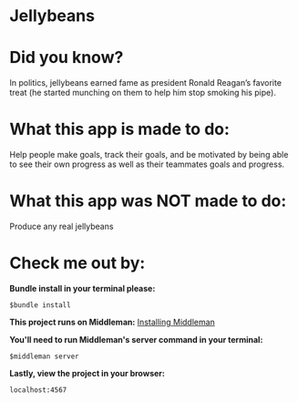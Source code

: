 Jellybeans
==========

<h1>Did you know?</h1>

<p>In politics, jellybeans earned fame as president Ronald Reagan’s favorite treat (he started munching on them to help him stop smoking his pipe).</p>

<h1>What this app is made to do:</h1>
<p>Help people make goals, track their goals, and be motivated by being able to see their own progress as well as their teammates goals and progress.</p>

<h1>What this app was NOT made to do:</h1>
<p>Produce any real jellybeans</p>

<h1>Check me out by:</h1>

**Bundle install in your terminal please:**

<code>$bundle install</code>

**This project runs on Middleman:**
<a href="https://middlemanapp.com/basics/install/">Installing Middleman</a>

**You'll need to run Middleman's server command in your terminal:**

<code>$middleman server</code>

**Lastly, view the project in your browser:**

<code>localhost:4567</code>
